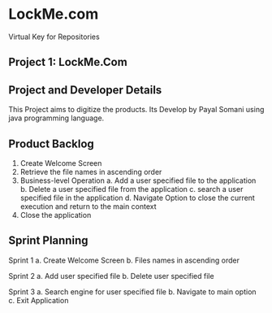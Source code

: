# LockMe.com
Virtual Key for Repositories


Project 1: LockMe.Com
---------------------

Project and Developer Details
-----------------------------
This Project aims to digitize the products. Its Develop by Payal Somani using java programming language.

Product Backlog
---------------
1. Create Welcome Screen
2. Retrieve the file names in ascending order
3. Business-level Operation
	a. Add a user specified file to the application
	b. Delete a user specified file from the application
	c. search a user specified file in the application
	d. Navigate Option to close the current execution and return to the main context
4. Close the application


Sprint Planning
---------------

Sprint 1		a. Create Welcome Screen        b. Files names in ascending order

Sprint 2		a. Add user specified file			b. Delete user specified file

Sprint 3		a. Search engine for user specified file				b. Navigate to main option  			c. Exit Application
